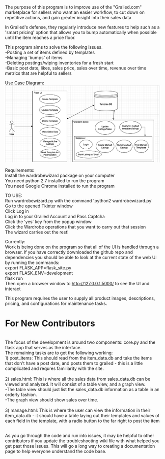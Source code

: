 The purpose of this program is to improve use of the "Grailed.com" marketplace for sellers who want an easier workflow, to cut down on repetitive actions, and gain greater insight into their sales data.

In Grailed's defense, they regularly introduce new features to help such as a 'smart pricing' option that allows you to bump automatically when possible until the item reaches a price floor. 

This program aims to solve the following issues.</br>
    -Posting a set of items defined by templates</br>
    -Managing 'bumps' of items</br>
    -Deleting postings/wiping inventories for a fresh start</br>
    -Basic post date, likes, sales price, sales over time, revenue over time metrics that are helpful to sellers</br>

Use Case Diagram:
![alt text](Use%20Case.png)

Requirements:</br>
    Install the wardrobewizard package on your computer</br>
    You need python 2.7 installed to run the program</br>
    You need Google Chrome installed to run the program</br>
    
TO USE:</br>
    Run wardrobewizard.py with the command 'python2 wardrobewizard.py'</br>
    Go to the opened Tkinter window</br>
    Click Log in</br>
    Log in to your Grailed Account and Pass Captcha</br>
    Click the 'yes' key from the popup window</br>
    Click the Wardrobe operations that you want to carry out that session</br>
    The wizard carries out the rest!</br>

Currently:</br>
    Work is being done on the program so that all of the UI is handled through a browser. If you have correctly 
    downloaded the github repo and dependencies you should be able to look at the current state of the web UI by running
    the commands:</br>
    export FLASK_APP=flask_site.py</br>
    export FLASK_ENV=development</br>
    flask run</br>
    Then open a browser window to http://127.0.0.1:5000/ to see the UI and interact </br>
    
This program requires the user to supply all product images, descriptions, pricing, and configurations for maintenance tasks.</br>

<h1>For New Contributors</h1></br>
The focus of the development is around two components: core.py and the flask app that serves as the interface.</br>
The remaining tasks are to get the following working:</br>
1) post_items: This should read from the item_data.db and take the items that don't have a post date, and posts them to grailed - this is a little complicated and requres familiarity with the site.</br></br>
2) sales.html: This is where all the sales data from sales_data.db can be viewed and analyzed. It will consist of a table view, and a graph view.</br>
-The table view should just list the sales_data.db information as a table in an orderly fashion.</br>
-The graph view should show sales over time.</br></br>
3) manage.html: This is where the user can view the information in their item_data.db - it should have a table laying out their templates and values of each field in the template, with a radio button to the far right to post the item</br></br>

As you go through the code and run into issues, it may be helpful to other contributors if you update the troubleshooting wiki file with what helped you get past those issues. This will go a long way to creating a documentation page to help everyone understand the code base.
